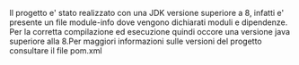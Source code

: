 Il progetto e' stato realizzato con una JDK versione superiore a 8, infatti e' presente un file module-info dove vengono dichiarati moduli e dipendenze. Per la corretta compilazione ed esecuzione quindi occore una versione java superiore alla 8.Per maggiori informazioni sulle versioni del progetto consultare il file pom.xml
